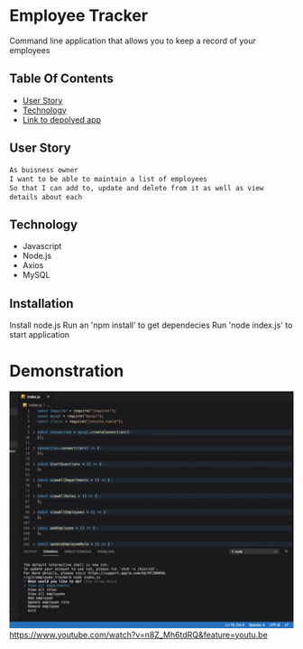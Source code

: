 # Employee Tracker

Command line application that allows you to keep a record of your employees

## Table Of Contents
- [User Story](#User-Story)
- [Technology](#Technology)
- [Link to depolyed app](#Link-to-depolyed-app)

## User Story
```
As buisness owner 
I want to be able to maintain a list of employees
So that I can add to, update and delete from it as well as view details about each
```

## Technology
* Javascript
* Node.js
* Axios
* MySQL

## Installation
Install node.js
Run an 'npm install' to get dependecies
Run 'node index.js' to start application

# Demonstration
![picture](./employee_tracker.gif)
https://www.youtube.com/watch?v=n8Z_Mh6tdRQ&feature=youtu.be
